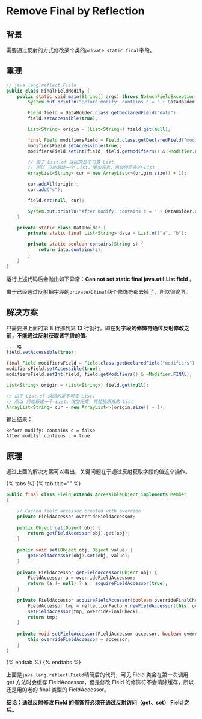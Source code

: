 # Remove Final by Reflection

## 背景

需要通过反射的方式修改某个类的`private static final`字段。

## 重现

```java
// java.lang.reflect.Field
public class FinalFieldModify {
    public static void main(String[] args) throws NoSuchFieldException, IllegalAccessException {
        System.out.println("Before modify: contains c = " + DataHolder.contains("c"));

        Field field = DataHolder.class.getDeclaredField("data");
        field.setAccessible(true);

        List<String> origin = (List<String>) field.get(null);

        final Field modifiersField = Field.class.getDeclaredField("modifiers");
        modifiersField.setAccessible(true);
        modifiersField.setInt(field, field.getModifiers() & ~Modifier.FINAL);

        // 由于 List.of 返回的是不可变 List，
        // 所以 只能新建一个 List，增加元素，再替换原来的 List
        ArrayList<String> cur = new ArrayList<>(origin.size() + 1);

        cur.addAll(origin);
        cur.add("c");

        field.set(null, cur);

        System.out.println("After modify: contains c = " + DataHolder.contains("c"));
    }

    private static class DataHolder {
        private static final List<String> data = List.of("a", "b");

        private static boolean contains(String s) {
            return data.contains(s);
        }
    }
}
```

运行上述代码后会抛出如下异常：**Can not set static final java.util.List field** 。

由于已经通过反射把字段的`private`和`final`两个修饰符都去掉了，所以很诡异。

## 解决方案

只需要把上面的第 8 行挪到第 13 行就行。即在**对字段的修饰符通过反射修改之前，不能通过反射获取该字段的值**。

```java
... 略
field.setAccessible(true);

final Field modifiersField = Field.class.getDeclaredField("modifiers");
modifiersField.setAccessible(true);
modifiersField.setInt(field, field.getModifiers() & ~Modifier.FINAL);

List<String> origin = (List<String>) field.get(null);

// 由于 List.of 返回的是不可变 List，
// 所以 只能新建一个 List，增加元素，再替换原来的 List
ArrayList<String> cur = new ArrayList<>(origin.size() + 1);
```

输出结果：

```text
Before modify: contains c = false
After modify: contains c = true
```

## 原理

通过上面的解决方案可以看出，关键问题在于通过反射获取字段的值这个操作。

{% tabs %}
{% tab title="" %}
```java
public final class Field extends AccessibleObject implements Member 
{

    // Cached field accessor created with override
    private FieldAccessor overrideFieldAccessor;
    
    public Object get(Object obj) {
        return getFieldAccessor(obj).get(obj);
    }
    
    public void set(Object obj, Object value) {
        getFieldAccessor(obj).set(obj, value);
    }
    
    private FieldAccessor getFieldAccessor(Object obj) {
        FieldAccessor a = overrideFieldAccessor;
        return (a != null) ? a : acquireFieldAccessor(true);
    }
    
    private FieldAccessor acquireFieldAccessor(boolean overrideFinalCheck) {
        FieldAccessor tmp = reflectionFactory.newFieldAccessor(this, overrideFinalCheck);
        setFieldAccessor(tmp, overrideFinalCheck);
        return tmp;
    }
    
    private void setFieldAccessor(FieldAccessor accessor, boolean overrideFinalCheck) {
        this.overrideFieldAccessor = accessor;
    }
}
```
{% endtab %}
{% endtabs %}

上面是`java.lang.reflect.Field`精简后的代码，可见 Field 类会在第一次调用 get 方法时会缓存 FieldAccessor，但是修改 Field 的修饰符不会清除缓存，所以还是用的老的 final 类型的 FieldAccessor。

**结论：通过反射修改 Field 的修饰符必须在通过反射访问（get、set） Field 之后。**

